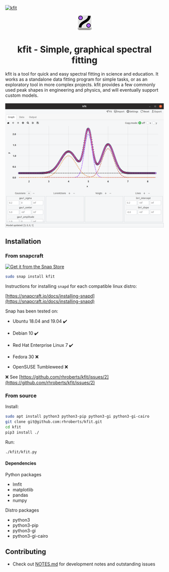 [![kfit](https://snapcraft.io/kfit/badge.svg)](https://snapcraft.io/kfit)

<div align="center">
<a href="./images/kfit_v2.svg">
    <img src="./images/kfit_v2.svg" width="10%" />
</a>
<h1>kfit - Simple, graphical spectral fitting</h1>
</div>
<div>
kfit is a tool for quick and easy spectral fitting in science and education.
It works as a standalone data fitting program for simple tasks, or as an
exploratory tool in more complex projects. kfit provides a few commonly 
used peak shapes in engineering and physics, and will eventually support 
custom models.
<br><br>
</div>
<div align="center">
<img src="./assets/screenshot.png" />
</div>

## Installation

### From snapcraft

[![Get it from the Snap Store](https://snapcraft.io/static/images/badges/en/snap-store-black.svg)](https://snapcraft.io/kfit)

```bash
sudo snap install kfit
```

Instructions for installing `snapd` for each compatible linux distro:

[https://snapcraft.io/docs/installing-snapd](https://snapcraft.io/docs/installing-snapd)

Snap has been tested on:

- Ubuntu 18.04 and 19.04 :heavy_check_mark:

- Debian 10 :heavy_check_mark:

- Red Hat Enterprise Linux 7 :heavy_check_mark:

- Fedora 30 :x:

- OpenSUSE Tumbleweed :x:

:x: See [https://github.com/rhroberts/kfit/issues/2](https://github.com/rhroberts/kfit/issues/2)

### From source

Install:

```bash
sudo apt install python3 python3-pip python3-gi python3-gi-cairo
git clone git@github.com:rhroberts/kfit.git
cd kfit
pip3 install ./
```

Run:

```bash
./kfit/kfit.py
```

#### Dependencies

Python packages

- lmfit
- matplotlib
- pandas
- numpy

Distro packages

- python3
- python3-pip
- python3-gi
- python3-gi-cairo

## Contributing

- Check out [NOTES.md](./NOTES.md) for development notes and outstanding issues
